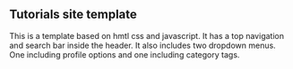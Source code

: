 ## Tutorials site template

This is a template based on hmtl css and javascript.
It has a top navigation and search bar inside the header. It also includes two dropdown menus. One including profile options and one including category tags.
